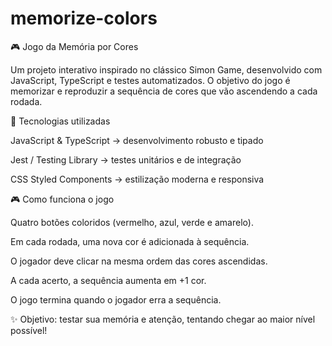 # memorize-colors
🎮 Jogo da Memória por Cores

Um projeto interativo inspirado no clássico Simon Game, desenvolvido com JavaScript, TypeScript e testes automatizados.
O objetivo do jogo é memorizar e reproduzir a sequência de cores que vão ascendendo a cada rodada.

🚀 Tecnologias utilizadas

JavaScript & TypeScript → desenvolvimento robusto e tipado

Jest / Testing Library → testes unitários e de integração

CSS Styled Components → estilização moderna e responsiva

🎮 Como funciona o jogo

Quatro botões coloridos (vermelho, azul, verde e amarelo).

Em cada rodada, uma nova cor é adicionada à sequência.

O jogador deve clicar na mesma ordem das cores ascendidas.

A cada acerto, a sequência aumenta em +1 cor.

O jogo termina quando o jogador erra a sequência.

✨ Objetivo: testar sua memória e atenção, tentando chegar ao maior nível possível!